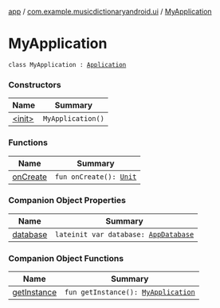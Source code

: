 [app](../../index.md) / [com.example.musicdictionaryandroid.ui](../index.md) / [MyApplication](./index.md)

# MyApplication

`class MyApplication : `[`Application`](https://developer.android.com/reference/android/app/Application.html)

### Constructors

| Name | Summary |
|---|---|
| [&lt;init&gt;](-init-.md) | `MyApplication()` |

### Functions

| Name | Summary |
|---|---|
| [onCreate](on-create.md) | `fun onCreate(): `[`Unit`](https://kotlinlang.org/api/latest/jvm/stdlib/kotlin/-unit/index.html) |

### Companion Object Properties

| Name | Summary |
|---|---|
| [database](database.md) | `lateinit var database: `[`AppDatabase`](../../com.example.musicdictionaryandroid.model.dao/-app-database/index.md) |

### Companion Object Functions

| Name | Summary |
|---|---|
| [getInstance](get-instance.md) | `fun getInstance(): `[`MyApplication`](./index.md) |
